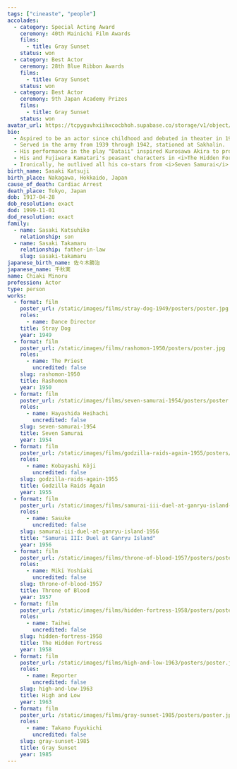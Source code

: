 ```yaml
---
tags: ["cineaste", "people"]
accolades:
  - category: Special Acting Award
    ceremony: 40th Mainichi Film Awards
    films:
      - title: Gray Sunset
    status: won
  - category: Best Actor
    ceremony: 28th Blue Ribbon Awards
    films:
      - title: Gray Sunset
    status: won
  - category: Best Actor
    ceremony: 9th Japan Academy Prizes
    films:
      - title: Gray Sunset
    status: won
avatar_url: https://tcpyguvhxiihxcocbhoh.supabase.co/storage/v1/object/public/godzilla-cineaste-public/content/people/chiaki-minoru/chiaki-minoru.jpg
bio:
  - Aspired to be an actor since childhood and debuted in theater in 1936 at age 19.
  - Served in the army from 1939 through 1942, stationed at Sakhalin.
  - His performance in the play "Dataii" inspired Kurosawa Akira to produce <i>The Quiet Duel</i> (1949) and to cast Chiaki in his first film role in <i>Stray Dog</i> (also 1949). Chiaki went on to appear in several Kurosawa films over the next decade.
  - His and Fujiwara Kamatari's peasant characters in <i>The Hidden Fortress</i> (1958) were cited as direct inspirations for R2-D2 and C-3PO in <i>Star Wars</i> (1977).
  - Ironically, he outlived all his co-stars from <i>Seven Samurai</i> (1954), despite being the first casualty in that film.
birth_name: Sasaki Katsuji
birth_place: Nakagawa, Hokkaido, Japan
cause_of_death: Cardiac Arrest
death_place: Tokyo, Japan
dob: 1917-04-28
dob_resolution: exact
dod: 1999-11-01
dod_resolution: exact
family:
  - name: Sasaki Katsuhiko
    relationship: son
  - name: Sasaki Takamaru
    relationship: father-in-law
    slug: sasaki-takamaru
japanese_birth_name: 佐々木勝治
japanese_name: 千秋実
name: Chiaki Minoru
profession: Actor
type: person
works:
  - format: film
    poster_url: /static/images/films/stray-dog-1949/posters/poster.jpg
    roles:
      - name: Dance Director
    title: Stray Dog
    year: 1949
  - format: film
    poster_url: /static/images/films/rashomon-1950/posters/poster.jpg
    roles:
      - name: The Priest
        uncredited: false
    slug: rashomon-1950
    title: Rashomon
    year: 1950
  - format: film
    poster_url: /static/images/films/seven-samurai-1954/posters/poster.jpg
    roles:
      - name: Hayashida Heihachi
        uncredited: false
    slug: seven-samurai-1954
    title: Seven Samurai
    year: 1954
  - format: film
    poster_url: /static/images/films/godzilla-raids-again-1955/posters/poster.jpg
    roles:
      - name: Kobayashi Kôji
        uncredited: false
    slug: godzilla-raids-again-1955
    title: Godzilla Raids Again
    year: 1955
  - format: film
    poster_url: /static/images/films/samurai-iii-duel-at-ganryu-island-1956/posters/poster.jpg
    roles:
      - name: Sasuke
        uncredited: false
    slug: samurai-iii-duel-at-ganryu-island-1956
    title: "Samurai III: Duel at Ganryu Island"
    year: 1956
  - format: film
    poster_url: /static/images/films/throne-of-blood-1957/posters/poster.jpg
    roles:
      - name: Miki Yoshiaki
        uncredited: false
    slug: throne-of-blood-1957
    title: Throne of Blood
    year: 1957
  - format: film
    poster_url: /static/images/films/hidden-fortress-1958/posters/poster.jpg
    roles:
      - name: Taihei
        uncredited: false
    slug: hidden-fortress-1958
    title: The Hidden Fortress
    year: 1958
  - format: film
    poster_url: /static/images/films/high-and-low-1963/posters/poster.jpg
    roles:
      - name: Reporter
        uncredited: false
    slug: high-and-low-1963
    title: High and Low
    year: 1963
  - format: film
    poster_url: /static/images/films/gray-sunset-1985/posters/poster.jpg
    roles:
      - name: Takano Fuyukichi
        uncredited: false
    slug: gray-sunset-1985
    title: Gray Sunset
    year: 1985
---
```

